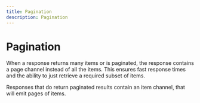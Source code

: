 ```yaml
---
title: Pagination
description: Pagination
---
```


# Pagination

When a response returns many items or is paginated, the response contains a page channel instead of all the items. This ensures fast response times and the ability to just retrieve a required subset of items.

Responses that do return paginated results contain an item channel, that will emit pages of items.
